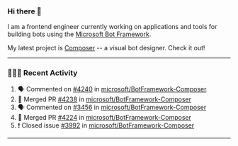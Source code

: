 ### Hi there 👋

I am a frontend engineer currently working on applications and tools for building bots using the [Microsoft Bot Framework](https://dev.botframework.com/).

My latest project is [Composer](https://github.com/microsoft/BotFramework-Composer) -- a visual bot designer. Check it out!

---

### 👨🏻‍💻 Recent Activity

<!--START_SECTION:activity-->
1. 🗣 Commented on [#4240](https://github.com//microsoft/BotFramework-Composer/issues/4240) in [microsoft/BotFramework-Composer](https://github.com//microsoft/BotFramework-Composer)
2. 🎉 Merged PR [#4238](https://github.com//microsoft/BotFramework-Composer/pull/4238) in [microsoft/BotFramework-Composer](https://github.com//microsoft/BotFramework-Composer)
3. 🗣 Commented on [#3456](https://github.com//microsoft/BotFramework-Composer/issues/3456) in [microsoft/BotFramework-Composer](https://github.com//microsoft/BotFramework-Composer)
4. 🎉 Merged PR [#4224](https://github.com//microsoft/BotFramework-Composer/pull/4224) in [microsoft/BotFramework-Composer](https://github.com//microsoft/BotFramework-Composer)
5. ❗️ Closed issue [#3992](https://github.com//microsoft/BotFramework-Composer/issues/3992) in [microsoft/BotFramework-Composer](https://github.com//microsoft/BotFramework-Composer)
<!--END_SECTION:activity-->

---

<!--
**a-b-r-o-w-n/a-b-r-o-w-n** is a ✨ _special_ ✨ repository because its `README.md` (this file) appears on your GitHub profile.

Here are some ideas to get you started:

- 🔭 I’m currently working on ...
- 🌱 I’m currently learning ...
- 👯 I’m looking to collaborate on ...
- 🤔 I’m looking for help with ...
- 💬 Ask me about ...
- 📫 How to reach me: ...
- 😄 Pronouns: ...
- ⚡ Fun fact: ...
-->
